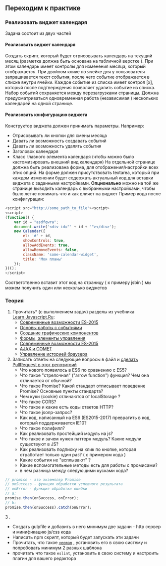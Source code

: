 ## Переходим к практике
 
### Реализовать виджет календаря
Задача состоит из двух частей

#### Реализовать виджет календаря
Создать скрипт, который будет отрисовывать календарь на текущий месяц (разметка должна быть основана на табличной верстке ). При этом календарь имеет контролы для изменения месяца, который отображается. При двойном клике по ячейке дня у пользователя запрашивается текст события, после чего событие отображается в списке внутри ячейки. Каждое событие из списка имеет контрол [x], который после подтверждения позволяет удалить событие из списка. Набор событий сохраняется между перезагрузками страницы. Должна предусматриваться одновременная работа (независимая ) нескольких календарей на одной странице.
#### Реализовать конфигурацию виджета
Конструктор виджета должен принимать параметры. Например:
- Отрисовывать ли кнопки для смены месяца
- Давать ли возможность создавать событий
- Давать ли возможность удалять события
- Заголовок календаря
- Класс главного элемента календаря (чтобы можно было кастомизировать внешний вид календаря)
На отдельной странице должна быть реализована форма, для отображения/настройки всех этих опций. На форме должен присутствовать textarea, который при каждом изменении будет содержать актуальный код для вставки виджета с заданными настройками.
**Опционально** можно на той же странице выводить календарь с выбранными настройками, чтобы было легче понимать что и как влияет на виджет 
Пример кода после конфигурации:
```javascript
<script src="http://some_path_to_file"><script>
<script>
(function() {
    var id = "asdfqwra";
    document.write('<div id="' + id + '"></div>');
    new Calendar({
	    el: '#' + id,
	    showControls: true,
	    allowAddEvents: true,
	    allowRemoveEvents: false,
	    className: 'some-calendar-widget',
	    title: 'Мои планы'
	});
})();
</script>
```
Соответственно вставит этот код на страницу ( к примеру jsbin ) мы можем получить один или несколько виджетов
 
### Теория
 1. Прочитать* (с выполнением задач) разделы из учебника [Learn.Javascript.Ru](http://learn.javascript.ru/):
	- [Современные возможности ES-2015](http://learn.javascript.ru/es-modern)
	- [Основы работы с событиями](http://learn.javascript.ru/events-and-interfaces)
	- [Создание графических компонентов](http://learn.javascript.ru/widgets)
	- [Формы, элементы управления](http://learn.javascript.ru/js-misc)
	- [Современные возможности ES-2015](http://learn.javascript.ru/forms-controls)
	- [AJAX и COMET](http://learn.javascript.ru/ajax)
	- [Управление историей браузера](https://developer.mozilla.org/ru/docs/Web/API/History_API)
 2. Записать ответы на следующие вопросы в файл и [сделать PullRequest в этот репозитоий](https://github.com/vvscode/js--base-course/issues/3)
	- Что нового появилось в ES6 по сравнению с ES5?
	- Что такое "стрелочная" ("arrow function") функция? Чем она отличается от обычной?
	- Что такое Promise? Какой стандарт отписывает поведение Promise? Основные пункты стандарта?
	- Чем куки (cookie) отличаются от localStorage ?
	- Что такое CORS?
	- Что такое и какие есть коды ответов HTTP?
	- Что такое jsonp-запрос?
	- Как код, написанный на ES6 (ES2015-2017) превратить в код, который поддерживается IE10?
	- Что такое полифилл?
	- Как реализовать простейший модуль на js?
	- Что такое и зачем нужен паттерн модуль? Какие модули существуют в JS?
	- Как реализовать подписку на клик по кнопке, которая отработает только один раз? ( с примером кода )
	- Какие события не "всплывают" ?
	- Какие вспомогательные методы есть для работы с промисами?
	- в чем разница между следующими кусками кода?
```javascript
// promise - это экземпляр Promise
// onSuccess - фукнция обработки успешного результата
// onError - функция обработки ошибки
// a:
promise.then(onSuccess, onError);
// b:
promise.then(onSuccess).catch(onError);
```
3 .
 - Создать gulpfile и добавить в него минимум две задачи - http сервер и минификацию js/css кода
 - Написать npm скрипт, который будет запускать эти задачи
 - Прочитать, что такое [`yeoman`](http://yeoman.io/) , установить его в свою систему и попробовать минимум 2 разных шаблона
 - прочитать что такое `eslint`, установить в свою систему и настроить плагин для вашего редактора
